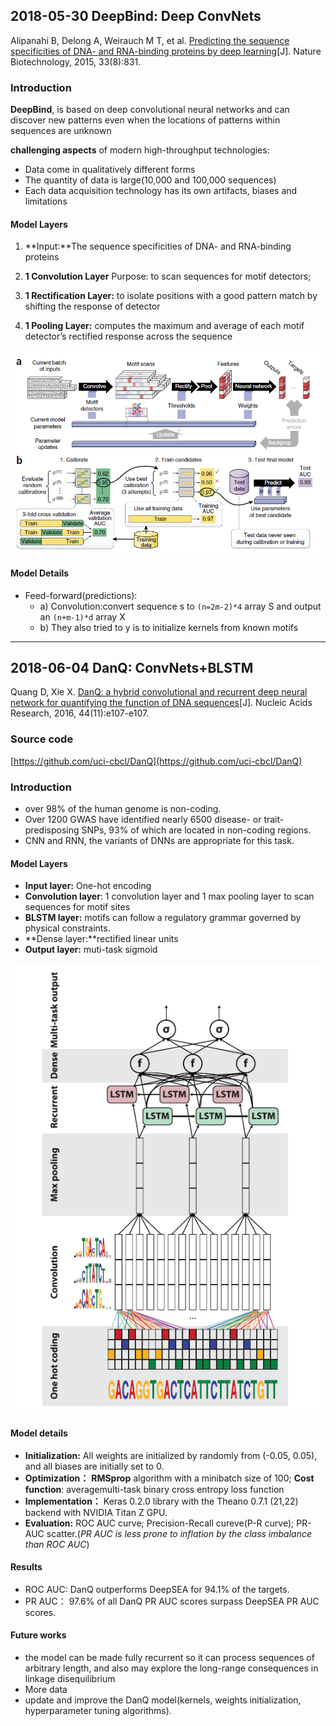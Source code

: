 ## 2018-05-30 DeepBind: Deep ConvNets

Alipanahi B, Delong A, Weirauch M T, et al. [Predicting the sequence specificities of DNA- and RNA-binding proteins by deep learning](https://www.nature.com/articles/nbt.3300 "Predicting the sequence specificities of DNA- and RNA-binding proteins by deep learning")[J]. Nature Biotechnology, 2015, 33(8):831.

### Introduction

**DeepBind**, is based on deep convolutional neural networks and can discover new patterns even when the locations of patterns within sequences are unknown

**challenging aspects** of modern high-throughput technologies:

- Data come in qualitatively different forms
- The quantity of data is large(10,000 and 100,000 sequences)
- Each data acquisition technology has its own artifacts, biases and limitations
#### Model Layers

1. **Input:**The sequence specificities of DNA- and RNA-binding proteins

2. **1 Convolution Layer** 
  Purpose: to scan sequences for motif detectors;

3. **1 Rectification Layer:** to isolate positions with a good pattern match by shifting the response of detector

4. **1 Pooling Layer:** computes the maximum and average of each motif detector’s rectified response across the sequence


![image](./pictures/05-30-DeepBind-1.png)

#### Model Details

- Feed-forward(predictions): 
  - a) Convolution:convert sequence s to `(n=2m-2)*4` array S and output an `(n+m-1)*d` array X
  - b) They also tried to y is to initialize kernels from known motifs


----------

## 2018-06-04 DanQ:	ConvNets+BLSTM
Quang D, Xie X. [DanQ: a hybrid convolutional and recurrent deep neural network for quantifying the function of DNA sequences](http://xueshu.baidu.com/s?wd=paperuri%3A%28ec1ae89d7460896b1bb7cce04ebd9bde%29&filter=sc_long_sign&tn=SE_xueshusource_2kduw22v&sc_vurl=http%3A%2F%2Feuropepmc.org%2Farticles%2FPMC4914104%2F&ie=utf-8&sc_us=8666273945498306028)[J]. Nucleic Acids Research, 2016, 44(11):e107-e107.
### Source code
[https://github.com/uci-cbcl/DanQ](https://github.com/uci-cbcl/DanQ)

### Introduction
- over 98% of the human genome is non-coding.
- Over 1200 GWAS have identified nearly 6500 disease- or trait-predisposing SNPs, 93% of which are located in non-coding regions.
- CNN and RNN, the variants of DNNs are appropriate for this task.

#### Model Layers
- **Input layer:** One-hot encoding
- **Convolution layer**: 1 convolution layer and 1
max pooling layer to scan sequences for motif
sites
- **BLSTM layer:** motifs can follow a regulatory grammar governed by physical constraints.
- **Dense layer:**rectified linear units
- **Output layer:** muti-task sigmoid

![image](./pictures/06-04-DanQ-1.png)

#### Model details
- **Initialization:** All weights are initialized by randomly from (-0.05, 0.05), and all biases are initially set to 0.
- **Optimization：** **RMSprop** algorithm with a minibatch size of 100; **Cost function**: averagemulti-task binary cross entropy loss function
- **Implementation：** Keras 0.2.0 library with the Theano 0.7.1 (21,22) backend with NVIDIA Titan Z GPU.
- **Evaluation:** ROC AUC curve; Precision-Recall cureve(P-R curve); PR-AUC scatter.(*PR AUC is less prone to inflation by the class imbalance than ROC AUC*)


#### Results
- ROC AUC: DanQ outperforms DeepSEA for 94.1% of the targets.
- PR AUC： 97.6% of all DanQ PR AUC scores surpass DeepSEA PR AUC scores.

#### Future works
- the model can be made fully recurrent so it can process
sequences of arbitrary length, and also may explore the long-range consequences in linkage disequilibrium
- More data
- update and improve the DanQ model(kernels, weights initialization, hyperparameter tuning algorithms).
